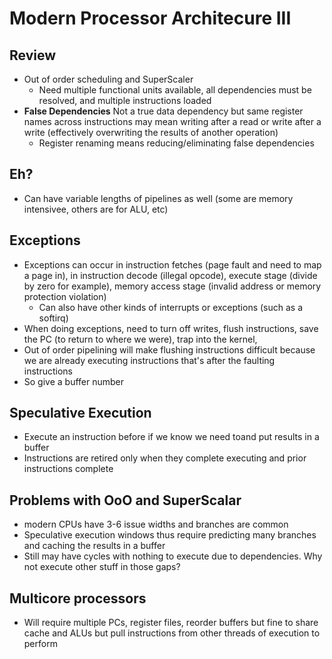 # Modern Processor Architecure III

## Review
 
- Out of order scheduling and SuperScaler
  - Need multiple functional units available, all dependencies must be resolved, and multiple instructions loaded
- __False Dependencies__ Not a true data dependency but same register names across instructions may mean writing after a read or write after a write (effectively overwriting the results of another operation)
  - Register renaming means reducing/eliminating false dependencies 
  
## Eh? 

- Can have variable lengths of pipelines as well (some are memory intensivee, others are for ALU, etc)

## Exceptions 

- Exceptions can occur in instruction fetches (page fault and need to map a page in), in instruction decode (illegal opcode), execute stage (divide by zero for example), memory access stage (invalid address or memory protection violation)
  - Can also have other kinds of interrupts or exceptions (such as a softirq)
- When doing exceptions, need to turn off writes, flush instructions, save the PC (to return to where we were), trap into the kernel, 
- Out of order pipelining will make flushing instructions difficult because we are already executing instructions that's after the faulting instructions
- So give a buffer number 

## Speculative Execution 

- Execute an instruction before if we know we need toand put results in a buffer
- Instructions are retired only when they complete executing and prior instructions complete

## Problems with OoO and SuperScalar 

- modern CPUs have 3-6 issue widths and branches are common 
- Speculative execution windows thus require predicting many branches and caching the results in a buffer
- Still may have cycles with nothing to execute due to dependencies. Why not execute other stuff in those gaps? 

## Multicore processors

- Will require multiple PCs, register files, reorder buffers but fine to share cache and ALUs but pull instructions from other threads of execution to perform 
